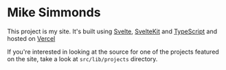 # Mike Simmonds

This project is my site. It's built using [Svelte](https://svelte.dev/), [SvelteKit](https://kit.svelte.dev/) and [TypeScript](https://www.typescriptlang.org/) and hosted on [Vercel](https://vercel.com/)

If you're interested in looking at the source for one of the projects featured on the site, take a look at `src/lib/projects` directory.

